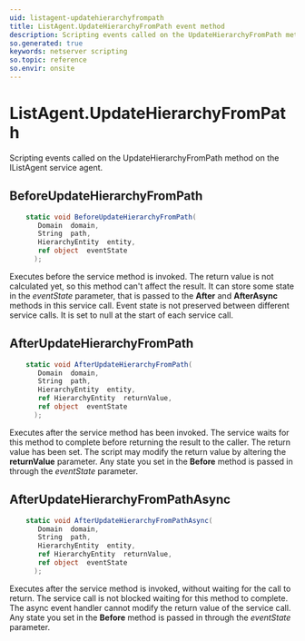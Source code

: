 ```yaml
---
uid: listagent-updatehierarchyfrompath
title: ListAgent.UpdateHierarchyFromPath event method
description: Scripting events called on the UpdateHierarchyFromPath method on the ListAgent service agent.
so.generated: true
keywords: netserver scripting
so.topic: reference
so.envir: onsite
---
```

# ListAgent.UpdateHierarchyFromPath

Scripting events called on the <see cref='M:IListAgent.UpdateHierarchyFromPath'>UpdateHierarchyFromPath</see> method on the <see cref='IListAgent'>IListAgent</see>  service agent.

## BeforeUpdateHierarchyFromPath
```cs
    static void BeforeUpdateHierarchyFromPath(
       Domain  domain,
       String  path,
       HierarchyEntity  entity,
       ref object  eventState
      );
```
Executes before the service method is invoked.
The return value is not calculated yet, so this method can't affect the result.
It can store some state in the *eventState* parameter, that is passed to the **After** and **AfterAsync** methods in this service call.
Event state is not preserved between different service calls. It is set to null at the start of each service call.
## AfterUpdateHierarchyFromPath
```cs
    static void AfterUpdateHierarchyFromPath(
       Domain  domain,
       String  path,
       HierarchyEntity  entity,
       ref HierarchyEntity  returnValue,
       ref object  eventState
      );
```
Executes after the service method has been invoked. The service waits for this method to complete before returning the result to the caller.
The return value has been set. The script may modify the return value by altering the **returnValue** parameter.
Any state you set in the **Before** method is passed in through the *eventState* parameter.
## AfterUpdateHierarchyFromPathAsync
```cs
    static void AfterUpdateHierarchyFromPathAsync(
       Domain  domain,
       String  path,
       HierarchyEntity  entity,
       ref HierarchyEntity  returnValue,
       ref object  eventState
      );
```
Executes after the service method is invoked, without waiting for the call to return.
The service call is not blocked waiting for this method to complete.
The async event handler cannot modify the return value of the service call.
Any state you set in the **Before** method is passed in through the *eventState* parameter.

